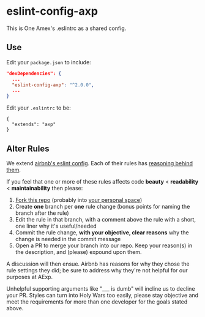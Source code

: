 eslint-config-axp
=================

This is One Amex's .eslintrc as a shared config.

Use
---

Edit your `package.json` to include:

```json
"devDependencies": {
  ...
  "eslint-config-axp": "^2.0.0",
  ...
}
```

Edit your `.eslintrc` to be:
```
{
  "extends": "axp"
}
```

Alter Rules
-----------

We extend [airbnb's eslint config](https://www.npmjs.com/package/eslint-config-airbnb). Each of their rules has [reasoning behind them](https://github.com/airbnb/javascript/blob/master/README.md).

If you feel that one or more of these rules affects code **beauty** < **readability** < **maintainability** then please:

1. [Fork this repo](****.com/stash/projects/UIE/repos/eslint-config-axp?fork) (probably into [your personal space](****.com/stash/profile))
2. Create **one** branch per **one** rule change (bonus points for naming the branch after the rule)
3. Edit the rule in that branch, with a comment above the rule with a short, one liner why it's useful/needed
4. Commit the rule change, **with your objective, clear reasons** why the change is needed in the commit message
5. Open a PR to merge your branch into our repo. Keep your reason(s) in the description, and (please) expound upon them.

A discussion will then ensue. Airbnb has reasons for why they chose the rule settings they did; be sure to address why they're not helpful for our purposes at AExp.

Unhelpful supporting arguments like "___ is dumb" will incline us to decline your PR. Styles can turn into Holy Wars too easily, please stay objective and meet the requirements for more than one developer for the goals stated above.
